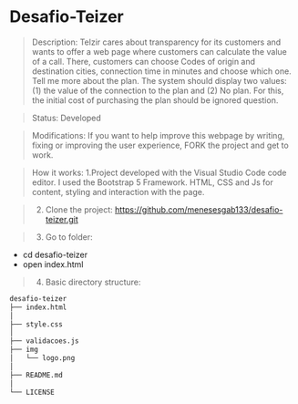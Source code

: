 <h1> Desafio-Teizer </h1>

> Description: Telzir cares about transparency for its customers and wants to offer a web page where customers can calculate the value of a call. There, customers can choose Codes of origin and destination cities, connection time in minutes and choose which one. Tell me more about the plan. The system should display two values: (1) the value of the connection to the plan and (2) No plan. For this, the initial cost of purchasing the plan should be ignored question.

> Status: Developed

> Modifications: If you want to help improve this webpage by writing, fixing or improving the user experience, FORK the project and get to work.

> How it works: 
> 1.Project developed with the Visual Studio Code code editor. I used the Bootstrap 5 Framework. HTML, CSS and Js for content, styling and interaction with the page.

> 2. Clone the project:
> https://github.com/menesesgab133/desafio-teizer.git

> 3. Go to folder: 
+ cd desafio-teizer
+ open index.html

> 4. Basic directory structure: 
```sh
desafio-teizer
├── index.html
│   
├── style.css
│  
├── validacoes.js
├── img
│   └── logo.png
│ 
├── README.md
│
└── LICENSE
```

